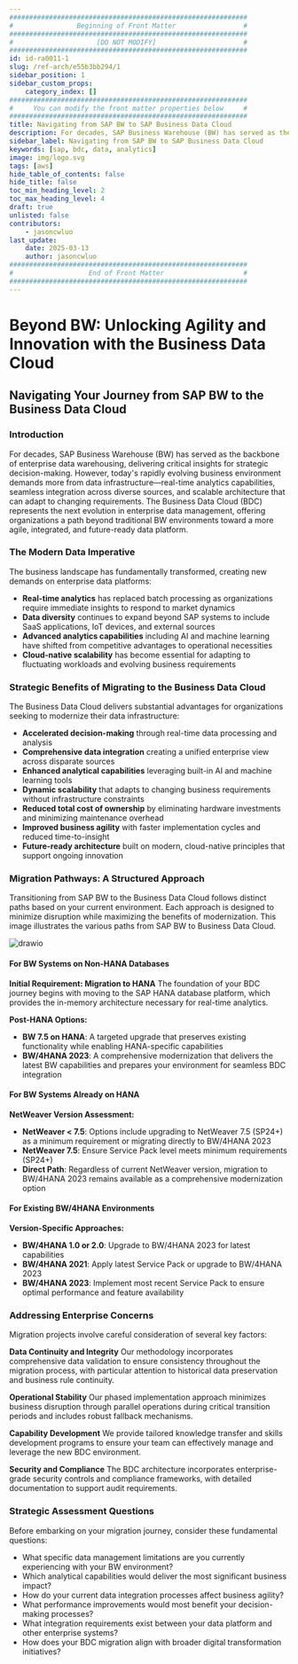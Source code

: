 ```yaml
---
############################################################
#                Beginning of Front Matter                 #
############################################################
#                     [DO NOT MODIFY]                      #
############################################################
id: id-ra0011-1
slug: /ref-arch/e55b3bb294/1
sidebar_position: 1
sidebar_custom_props:
    category_index: []
############################################################
#     You can modify the front matter properties below     #
############################################################
title: Navigating from SAP BW to SAP Business Data Cloud
description: For decades, SAP Business Warehouse (BW) has served as the backbone of enterprise data warehousing, delivering critical insights for strategic decision-making. However, the rapidly evolving business environment demands more from data infrastructure and real-time analytics capabilities, seamless integration across diverse sources, and scalable architecture that can adapt to changing requirements. The Business Data Cloud (BDC) represents the next evolution in enterprise data management, offering organizations a path beyond traditional BW environments toward a more agile, integrated, and future-ready data platform.
sidebar_label: Navigating from SAP BW to SAP Business Data Cloud
keywords: [sap, bdc, data, analytics]
image: img/logo.svg
tags: [aws]
hide_table_of_contents: false
hide_title: false
toc_min_heading_level: 2
toc_max_heading_level: 4
draft: true
unlisted: false
contributors:
    - jasoncwluo
last_update:
    date: 2025-03-13
    author: jasoncwluo
############################################################
#                   End of Front Matter                    #
############################################################
---
```


# Beyond BW: Unlocking Agility and Innovation with the Business Data Cloud

## Navigating Your Journey from SAP BW to the Business Data Cloud

### Introduction

For decades, SAP Business Warehouse (BW) has served as the backbone of enterprise data warehousing, delivering critical insights for strategic decision-making. However, today's rapidly evolving business environment demands more from data infrastructure—real-time analytics capabilities, seamless integration across diverse sources, and scalable architecture that can adapt to changing requirements. The Business Data Cloud (BDC) represents the next evolution in enterprise data management, offering organizations a path beyond traditional BW environments toward a more agile, integrated, and future-ready data platform.

### The Modern Data Imperative

The business landscape has fundamentally transformed, creating new demands on enterprise data platforms:

-   **Real-time analytics** has replaced batch processing as organizations require immediate insights to respond to market dynamics
-   **Data diversity** continues to expand beyond SAP systems to include SaaS applications, IoT devices, and external sources
-   **Advanced analytics capabilities** including AI and machine learning have shifted from competitive advantages to operational necessities
-   **Cloud-native scalability** has become essential for adapting to fluctuating workloads and evolving business requirements

### Strategic Benefits of Migrating to the Business Data Cloud

The Business Data Cloud delivers substantial advantages for organizations seeking to modernize their data infrastructure:

-   **Accelerated decision-making** through real-time data processing and analysis
-   **Comprehensive data integration** creating a unified enterprise view across disparate sources
-   **Enhanced analytical capabilities** leveraging built-in AI and machine learning tools
-   **Dynamic scalability** that adapts to changing business requirements without infrastructure constraints
-   **Reduced total cost of ownership** by eliminating hardware investments and minimizing maintenance overhead
-   **Improved business agility** with faster implementation cycles and reduced time-to-insight
-   **Future-ready architecture** built on modern, cloud-native principles that support ongoing innovation

### Migration Pathways: A Structured Approach

Transitioning from SAP BW to the Business Data Cloud follows distinct paths based on your current environment. Each approach is designed to minimize disruption while maximizing the benefits of modernization. This image illustrates the various paths from SAP BW to Business Data Cloud.

![drawio](drawio/bw-modernization.drawio)

#### For BW Systems on Non-HANA Databases

**Initial Requirement: Migration to HANA**
The foundation of your BDC journey begins with moving to the SAP HANA database platform, which provides the in-memory architecture necessary for real-time analytics.

**Post-HANA Options:**

-   **BW 7.5 on HANA**: A targeted upgrade that preserves existing functionality while enabling HANA-specific capabilities
-   **BW/4HANA 2023**: A comprehensive modernization that delivers the latest BW capabilities and prepares your environment for seamless BDC integration

#### For BW Systems Already on HANA

**NetWeaver Version Assessment:**

-   **NetWeaver < 7.5**: Options include upgrading to NetWeaver 7.5 (SP24+) as a minimum requirement or migrating directly to BW/4HANA 2023
-   **NetWeaver 7.5**: Ensure Service Pack level meets minimum requirements (SP24+)
-   **Direct Path**: Regardless of current NetWeaver version, migration to BW/4HANA 2023 remains available as a comprehensive modernization option

#### For Existing BW/4HANA Environments

**Version-Specific Approaches:**

-   **BW/4HANA 1.0 or 2.0**: Upgrade to BW/4HANA 2023 for latest capabilities
-   **BW/4HANA 2021**: Apply latest Service Pack or upgrade to BW/4HANA 2023
-   **BW/4HANA 2023**: Implement most recent Service Pack to ensure optimal performance and feature availability

### Addressing Enterprise Concerns

Migration projects involve careful consideration of several key factors:

**Data Continuity and Integrity**
Our methodology incorporates comprehensive data validation to ensure consistency throughout the migration process, with particular attention to historical data preservation and business rule continuity.

**Operational Stability**
Our phased implementation approach minimizes business disruption through parallel operations during critical transition periods and includes robust fallback mechanisms.

**Capability Development**
We provide tailored knowledge transfer and skills development programs to ensure your team can effectively manage and leverage the new BDC environment.

**Security and Compliance**
The BDC architecture incorporates enterprise-grade security controls and compliance frameworks, with detailed documentation to support audit requirements.

### Strategic Assessment Questions

Before embarking on your migration journey, consider these fundamental questions:

-   What specific data management limitations are you currently experiencing with your BW environment?
-   Which analytical capabilities would deliver the most significant business impact?
-   How do your current data integration processes affect business agility?
-   What performance improvements would most benefit your decision-making processes?
-   What integration requirements exist between your data platform and other enterprise systems?
-   How does your BDC migration align with broader digital transformation initiatives?
